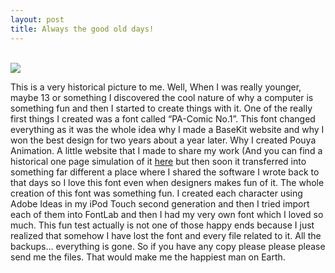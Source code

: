 ```yaml
---
layout: post
title: Always the good old days!
---
```


<br>
<img src="http://kary.us/Graphics/Blog/alwaysTheGoodOldDays/comicfont.jpg"></img>

This is a very historical picture to me. Well, When I was really younger, maybe 13 or something I discovered the cool nature of why a computer is something fun and then I started to create things with it. One of the really first things I created was a font called “PA-Comic No.1”. This font changed everything as it was the whole idea why I made a BaseKit website and why I won the best design for two years about a year later. Why I created Pouya Animation. A little website that I made to share my work (And you can find a historical one page simulation of it [here](http://thepa.kary.us) but then soon it transferred into something far different a place where I shared the software I wrote back to that days so I love this font even when designers makes fun of it. The whole creation of this font was something fun. I created each character using Adobe Ideas in my iPod Touch second generation and then I tried import each of them into FontLab and then I had my very own font which I loved so much. This fun test actually is not one of those happy ends because I just realized that somehow I have lost the font and every file related to it. All the backups… everything is gone. So if you have any copy please please please send me the files. That would make me the happiest man on Earth.